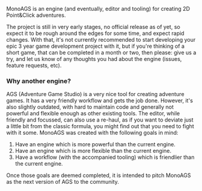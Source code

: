 MonoAGS is an engine (and eventually, editor and tooling) for creating 2D Point&Click adventures.

The project is still in very early stages, no official release as of yet, so expect it to be rough around the edges for some time, and expect rapid changes.
With that, it's not currently recommended to start developing your epic 3 year game development project with it, but if you're thinking of a short game, that can be completed in a month or two, then please: give us a try, and let us know of any thoughts you had about the engine (issues, feature requests, etc).

### Why another engine?

AGS (Adventure Game Studio) is a very nice tool for creating adventure games. It has a very friendly workflow and gets the job done. However, it's also slightly outdated, with hard to maintain code and generally not powerful and flexible enough as other existing tools. The editor, while friendly and focussed, can also use a re-haul, as if you want to deviate just a little bit from the classic formula, you might find out that you need to fight with it some.
MonoAGS was created with the following goals in mind:
1. Have an engine which is more powerful than the current engine.
2. Have an engine which is more flexible than the current engine.
3. Have a workflow (with the accompanied tooling) which is friendlier than the current engine.

Once those goals are deemed completed, it is intended to pitch MonoAGS as the next version of AGS to the community.